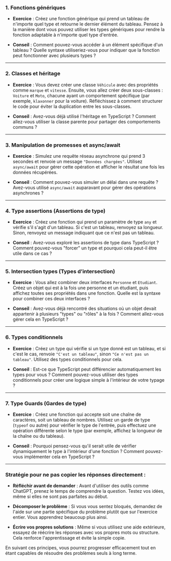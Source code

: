 ### 1. **Fonctions génériques**
   - **Exercice** : Créez une fonction générique qui prend un tableau de n'importe quel type et retourne le dernier élément du tableau. Pensez à la manière dont vous pouvez utiliser les types génériques pour rendre la fonction adaptable à n'importe quel type d'entrée.
   
   - **Conseil** : Comment pouvez-vous accéder à un élément spécifique d'un tableau ? Quelle syntaxe utiliseriez-vous pour indiquer que la fonction peut fonctionner avec plusieurs types ?

---

### 2. **Classes et héritage**
   - **Exercice** : Vous devez créer une classe `Véhicule` avec des propriétés comme `marque` et `vitesse`. Ensuite, vous allez créer deux sous-classes : `Voiture` et `Moto`, chacune ayant un comportement spécifique (par exemple, `klaxonner` pour la voiture). Réfléchissez à comment structurer le code pour éviter la duplication entre les sous-classes.

   - **Conseil** : Avez-vous déjà utilisé l'héritage en TypeScript ? Comment allez-vous utiliser la classe parente pour partager des comportements communs ?

---

### 3. **Manipulation de promesses et async/await**
   - **Exercice** : Simulez une requête réseau asynchrone qui prend 3 secondes et renvoie un message `"Données chargées"`. Utilisez `async/await` pour gérer cette opération et afficher le résultat une fois les données récupérées.

   - **Conseil** : Comment pouvez-vous simuler un délai dans une requête ? Avez-vous utilisé `async/await` auparavant pour gérer des opérations asynchrones ?

---

### 4. **Type assertions (Assertions de type)**
   - **Exercice** : Créez une fonction qui prend un paramètre de type `any` et vérifie s'il s'agit d'un tableau. Si c'est un tableau, renvoyez sa longueur. Sinon, renvoyez un message indiquant que ce n'est pas un tableau.

   - **Conseil** : Avez-vous exploré les assertions de type dans TypeScript ? Comment pouvez-vous "forcer" un type et pourquoi cela peut-il être utile dans ce cas ?

---

### 5. **Intersection types (Types d’intersection)**
   - **Exercice** : Vous allez combiner deux interfaces `Personne` et `Etudiant`. Créez un objet qui est à la fois une personne et un étudiant, puis affichez toutes ses propriétés dans une fonction. Quelle est la syntaxe pour combiner ces deux interfaces ?
   
   - **Conseil** : Avez-vous déjà rencontré des situations où un objet devait appartenir à plusieurs "types" ou "rôles" à la fois ? Comment allez-vous gérer cela en TypeScript ?

---

### 6. **Types conditionnels**
   - **Exercice** : Créez un type qui vérifie si un type donné est un tableau, et si c'est le cas, renvoie `"C'est un tableau"`, sinon `"Ce n'est pas un tableau"`. Utilisez des types conditionnels pour cela.

   - **Conseil** : Est-ce que TypeScript peut différencier automatiquement les types pour vous ? Comment pouvez-vous utiliser des types conditionnels pour créer une logique simple à l'intérieur de votre typage ?

---

### 7. **Type Guards (Gardes de type)**
   - **Exercice** : Créez une fonction qui accepte soit une chaîne de caractères, soit un tableau de nombres. Utilisez un garde de type (`typeof` ou autre) pour vérifier le type de l'entrée, puis effectuez une opération différente selon le type (par exemple, affichez la longueur de la chaîne ou du tableau).

   - **Conseil** : Pourquoi pensez-vous qu'il serait utile de vérifier dynamiquement le type à l'intérieur d'une fonction ? Comment pouvez-vous implémenter cela en TypeScript ?

---

### **Stratégie pour ne pas copier les réponses directement** :
- **Réfléchir avant de demander** : Avant d'utiliser des outils comme ChatGPT, prenez le temps de comprendre la question. Testez vos idées, même si elles ne sont pas parfaites au début.
  
- **Décomposer le problème** : Si vous vous sentez bloqués, demandez de l'aide sur une partie spécifique du problème plutôt que sur l'exercice entier. Vous apprendrez beaucoup plus ainsi.
  
- **Écrire vos propres solutions** : Même si vous utilisez une aide extérieure, essayez de réécrire les réponses avec vos propres mots ou structure. Cela renforce l'apprentissage et évite la simple copie.

En suivant ces principes, vous pourrez progresser efficacement tout en étant capables de résoudre des problèmes seuls à long terme.